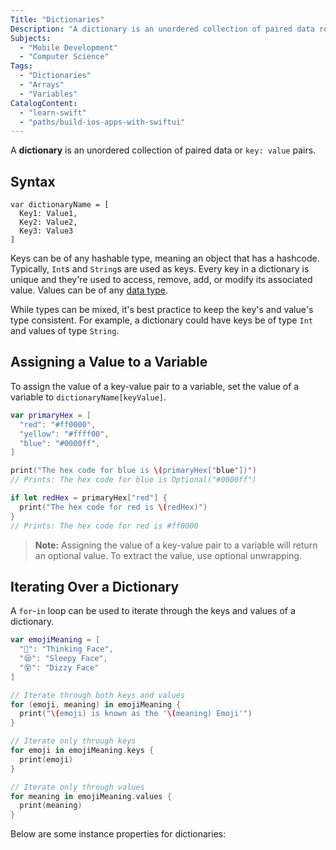 ```yaml
---
Title: "Dictionaries"
Description: "A dictionary is an unordered collection of paired data referred to as a key and value pair, where the key is used to access its corresponsing value."
Subjects:
  - "Mobile Development"
  - "Computer Science"
Tags:
  - "Dictionaries"
  - "Arrays"
  - "Variables"
CatalogContent:
  - "learn-swift"
  - "paths/build-ios-apps-with-swiftui"
---
```


A **dictionary** is an unordered collection of paired data or `key: value` pairs.

## Syntax

```pseudo
var dictionaryName = [
  Key1: Value1,
  Key2: Value2,
  Key3: Value3
]
```

Keys can be of any hashable type, meaning an object that has a hashcode. Typically, `Int`s and `String`s are used as keys. Every key in a dictionary is unique and they're used to access, remove, add, or modify its associated value. Values can be of any [data type](https://www.codecademy.com/resources/docs/swift/data-types).

While types can be mixed, it's best practice to keep the key's and value's type consistent. For example, a dictionary could have keys be of type `Int` and values of type `String`.

## Assigning a Value to a Variable

To assign the value of a key-value pair to a variable, set the value of a variable to `dictionaryName[keyValue]`.

```swift
var primaryHex = [
  "red": "#ff0000",
  "yellow": "#ffff00",
  "blue": "#0000ff",
]

print("The hex code for blue is \(primaryHex["blue"])")
// Prints: The hex code for blue is Optional("#0000ff")

if let redHex = primaryHex["red"] {
  print("The hex code for red is \(redHex)")
}
// Prints: The hex code for red is #ff0000
```

> **Note:** Assigning the value of a key-value pair to a variable will return an optional value. To extract the value, use optional unwrapping.

## Iterating Over a Dictionary

A `for`-`in` loop can be used to iterate through the keys and values of a dictionary.

```swift
var emojiMeaning = [
  "🤔": "Thinking Face",
  "😪": "Sleepy Face",
  "😵": "Dizzy Face"
]

// Iterate through both keys and values
for (emoji, meaning) in emojiMeaning {
  print("\(emoji) is known as the '\(meaning) Emoji'")
}

// Iterate only through keys
for emoji in emojiMeaning.keys {
  print(emoji)
}

// Iterate only through values
for meaning in emojiMeaning.values {
  print(meaning)
}
```

Below are some instance properties for dictionaries:
